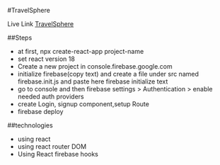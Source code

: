 #TravelSphere

Live Link [TravelSphere](https://travelsphere-18293.web.app/)

##Steps
* at first, npx create-react-app project-name
* set react version 18
* Create a new project in console.firebase.google.com
* initialize firebase(copy text) and create a file under src named firebase.init.js and paste here firebase initialize text
* go to console and then firebase settings > Authentication > enable needed auth providers
* create Login, signup component,setup Route
* firebase deploy

##technologies
* using react
* using react router DOM 
* Using React firebase hooks